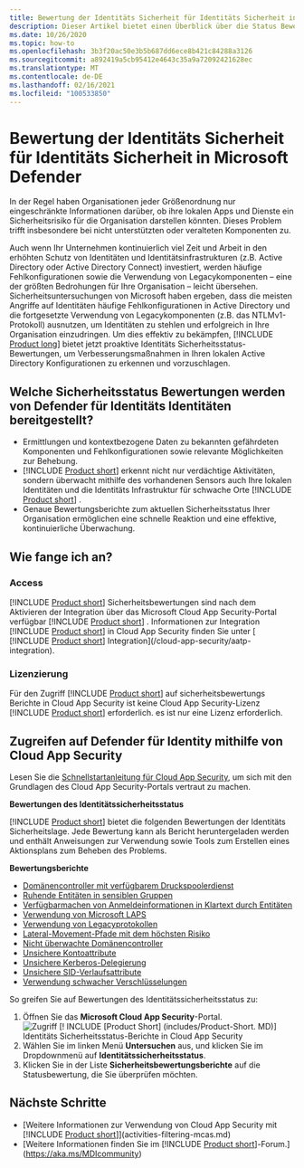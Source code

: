 ```yaml
---
title: Bewertung der Identitäts Sicherheit für Identitäts Sicherheit in Microsoft Defender
description: Dieser Artikel bietet einen Überblick über die Status Bewertungsberichte von Microsoft Defender für Identity Security.
ms.date: 10/26/2020
ms.topic: how-to
ms.openlocfilehash: 3b3f20ac50e3b5b687dd6ece8b421c84288a3126
ms.sourcegitcommit: a892419a5cb95412e4643c35a9a72092421628ec
ms.translationtype: MT
ms.contentlocale: de-DE
ms.lasthandoff: 02/16/2021
ms.locfileid: "100533850"
---
```

# <a name="microsoft-defender-for-identitys-identity-security-posture-assessments"></a>Bewertung der Identitäts Sicherheit für Identitäts Sicherheit in Microsoft Defender

In der Regel haben Organisationen jeder Größenordnung nur eingeschränkte Informationen darüber, ob ihre lokalen Apps und Dienste ein Sicherheitsrisiko für die Organisation darstellen könnten. Dieses Problem trifft insbesondere bei nicht unterstützten oder veralteten Komponenten zu.

Auch wenn Ihr Unternehmen kontinuierlich viel Zeit und Arbeit in den erhöhten Schutz von Identitäten und Identitätsinfrastrukturen (z.B. Active Directory oder Active Directory Connect) investiert, werden häufige Fehlkonfigurationen sowie die Verwendung von Legacykomponenten – eine der größten Bedrohungen für Ihre Organisation – leicht übersehen. Sicherheitsuntersuchungen von Microsoft haben ergeben, dass die meisten Angriffe auf Identitäten häufige Fehlkonfigurationen in Active Directory und die fortgesetzte Verwendung von Legacykomponenten (z.B. das NTLMv1-Protokoll) ausnutzen, um Identitäten zu stehlen und erfolgreich in Ihre Organisation einzudringen. Um dies effektiv zu bekämpfen, [!INCLUDE [Product long](includes/product-long.md)] bietet jetzt proaktive Identitäts Sicherheitsstatus-Bewertungen, um Verbesserungsmaßnahmen in Ihren lokalen Active Directory Konfigurationen zu erkennen und vorzuschlagen.

## <a name="what-do-defender-for-identity-identity-security-posture-assessments-provide"></a>Welche Sicherheitsstatus Bewertungen werden von Defender für Identitäts Identitäten bereitgestellt?

- Ermittlungen und kontextbezogene Daten zu bekannten gefährdeten Komponenten und Fehlkonfigurationen sowie relevante Möglichkeiten zur Behebung.
- [!INCLUDE [Product short](includes/product-short.md)] erkennt nicht nur verdächtige Aktivitäten, sondern überwacht mithilfe des vorhandenen Sensors auch Ihre lokalen Identitäten und die Identitäts Infrastruktur für schwache Orte [!INCLUDE [Product short](includes/product-short.md)] .
- Genaue Bewertungsberichte zum aktuellen Sicherheitsstatus Ihrer Organisation ermöglichen eine schnelle Reaktion und eine effektive, kontinuierliche Überwachung.

## <a name="how-do-i-get-started"></a>Wie fange ich an?

### <a name="access"></a>Access

[!INCLUDE [Product short](includes/product-short.md)] Sicherheitsbewertungen sind nach dem Aktivieren der Integration über das Microsoft Cloud App Security-Portal verfügbar [!INCLUDE [Product short](includes/product-short.md)] . Informationen zur Integration [!INCLUDE [Product short](includes/product-short.md)] in Cloud App Security finden Sie unter [ [!INCLUDE [Product short](includes/product-short.md)] Integration](/cloud-app-security/aatp-integration).

### <a name="licensing"></a>Lizenzierung

Für den Zugriff [!INCLUDE [Product short](includes/product-short.md)] auf sicherheitsbewertungs Berichte in Cloud App Security ist keine Cloud App Security-Lizenz [!INCLUDE [Product short](includes/product-short.md)] erforderlich. es ist nur eine Lizenz erforderlich.

## <a name="access-defender-for-identity-using-cloud-app-security"></a>Zugreifen auf Defender für Identity mithilfe von Cloud App Security

Lesen Sie die [Schnellstartanleitung für Cloud App Security](/cloud-app-security/getting-started-with-cloud-app-security), um sich mit den Grundlagen des Cloud App Security-Portals vertraut zu machen.

**Bewertungen des Identitätssicherheitsstatus**

[!INCLUDE [Product short](includes/product-short.md)] bietet die folgenden Bewertungen der Identitäts Sicherheitslage. Jede Bewertung kann als Bericht heruntergeladen werden und enthält Anweisungen zur Verwendung sowie Tools zum Erstellen eines Aktionsplans zum Beheben des Problems.

**Bewertungsberichte**

- [Domänencontroller mit verfügbarem Druckspoolerdienst](cas-isp-print-spooler.md)
- [Ruhende Entitäten in sensiblen Gruppen](cas-isp-dormant-entities.md)
- [Verfügbarmachen von Anmeldeinformationen in Klartext durch Entitäten](cas-isp-clear-text.md)
- [Verwendung von Microsoft LAPS](cas-isp-laps.md)
- [Verwendung von Legacyprotokollen](cas-isp-legacy-protocols.md)
- [Lateral-Movement-Pfade mit dem höchsten Risiko](cas-isp-riskiest-lmp.md)
- [Nicht überwachte Domänencontroller](cas-isp-unmonitored-domain-controller.md)
- [Unsichere Kontoattribute](cas-isp-unsecure-account-attributes.md)
- [Unsichere Kerberos-Delegierung](cas-isp-unconstrained-kerberos.md)
- [Unsichere SID-Verlaufsattribute](cas-isp-unsecure-sid-history-attribute.md)
- [Verwendung schwacher Verschlüsselungen](cas-isp-weak-cipher.md)

So greifen Sie auf Bewertungen des Identitätssicherheitsstatus zu:

1. Öffnen Sie das **Microsoft Cloud App Security**-Portal.
    ![Zugriff [! INCLUDE [Product Short] (includes/Product-Short. MD)] Identitäts Sicherheitsstatus-Berichte in Cloud App Security](media/cas-isp-report-1.png)
1. Wählen Sie im linken Menü **Untersuchen** aus, und klicken Sie im Dropdownmenü auf **Identitätssicherheitsstatus**.
1. Klicken Sie in der Liste **Sicherheitsbewertungsberichte** auf die Statusbewertung, die Sie überprüfen möchten.

## <a name="next-steps"></a>Nächste Schritte

- [Weitere Informationen zur Verwendung von Cloud App Security mit [!INCLUDE [Product short](includes/product-short.md)]](activities-filtering-mcas.md)
- [Weitere Informationen finden Sie im [!INCLUDE [Product short](includes/product-short.md)]-Forum.](https://aka.ms/MDIcommunity)
